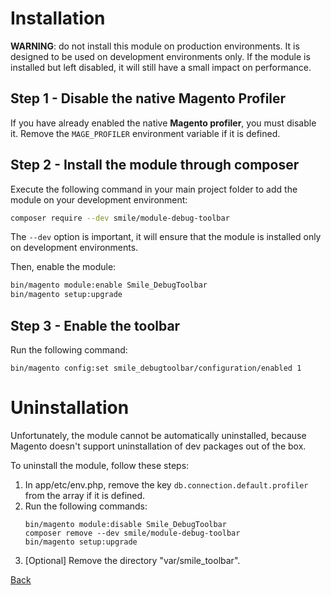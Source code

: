 # Installation

**WARNING**: do not install this module on production environments.
It is designed to be used on development environments only.
If the module is installed but left disabled, it will still have a small impact on performance.

## Step 1 - Disable the native Magento Profiler

If you have already enabled the native **Magento profiler**, you must disable it.
Remove the `MAGE_PROFILER` environment variable if it is defined.

## Step 2 - Install the module through composer

Execute the following command in your main project folder to add the module on your development environment:

```bash
composer require --dev smile/module-debug-toolbar
```

The `--dev` option is important, it will ensure that the module is installed only on development environments.

Then, enable the module:

```bash
bin/magento module:enable Smile_DebugToolbar
bin/magento setup:upgrade
```

## Step 3 - Enable the toolbar

Run the following command:

```
bin/magento config:set smile_debugtoolbar/configuration/enabled 1
```

# Uninstallation

Unfortunately, the module cannot be automatically uninstalled, because Magento doesn't support uninstallation of dev packages out of the box.

To uninstall the module, follow these steps:

1. In app/etc/env.php, remove the key `db.connection.default.profiler` from the array if it is defined.
2. Run the following commands:
    ```
    bin/magento module:disable Smile_DebugToolbar
    composer remove --dev smile/module-debug-toolbar
    bin/magento setup:upgrade
    ```
3. [Optional] Remove the directory "var/smile_toolbar".

[Back](../README.md)
